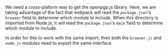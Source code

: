 We need a cross-plaform way to get the openpgp.js library.  Here, we are taking
advantage of the fact that webpack will read the `package.json`'s `browser`
field to determine which module to include.  When this directory is imported
from Node.js, it will read the `package.json`'s `main` field to determine which
module to include.

In order for this to work with the same import, then both the `browser.js` and
`node.js` modules need to export the same interface.

